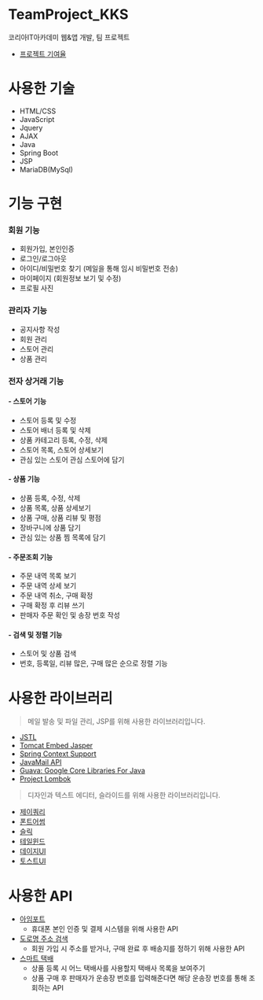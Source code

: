 # TeamProject_KKS
코리아IT아카데미 웹&amp;앱 개발, 팀 프로젝트

- [프로젝트 기여율](https://github.com/Oyat0824/TeamProject_KKS/graphs/contributors)

# 사용한 기술
- HTML/CSS
- JavaScript
- Jquery
- AJAX
- Java
- Spring Boot
- JSP
- MariaDB(MySql)

# 기능 구현
### 회원 기능
- 회원가입, 본인인증
- 로그인/로그아웃
- 아이디/비밀번호 찾기 (메일을 통해 임시 비밀번호 전송)
- 마이페이지 (회원정보 보기 및 수정)
- 프로필 사진

### 관리자 기능
- 공지사항 작성
- 회원 관리
- 스토어 관리
- 상품 관리

### 전자 상거래 기능
#### - 스토어 기능
- 스토어 등록 및 수정
- 스토어 배너 등록 및 삭제
- 상품 카테고리 등록, 수정, 삭제
- 스토어 목록, 스토어 상세보기
- 관심 있는 스토어 관심 스토어에 담기

#### - 상품 기능
- 상품 등록, 수정, 삭제
- 상품 목록, 상품 상세보기
- 상품 구매, 상품 리뷰 및 평점
- 장바구니에 상품 담기
- 관심 있는 상품 찜 목록에 담기

#### - 주문조회 기능
- 주문 내역 목록 보기
- 주문 내역 상세 보기
- 주문 내역 취소, 구매 확정
- 구매 확정 후 리뷰 쓰기
- 판매자 주문 확인 및 송장 번호 작성

#### - 검색 및 정렬 기능
- 스토어 및 상품 검색
- 번호, 등록일, 리뷰 많은, 구매 많은 순으로 정렬 기능

# 사용한 라이브러리
> 메일 발송 및 파일 관리, JSP를 위해 사용한 라이브러리입니다.
- [JSTL](https://mvnrepository.com/artifact/javax.servlet/jstl)
- [Tomcat Embed Jasper](https://mvnrepository.com/artifact/org.apache.tomcat.embed/tomcat-embed-jasper)
- [Spring Context Support](https://mvnrepository.com/artifact/org.springframework/spring-context-support)
- [JavaMail API](https://mvnrepository.com/artifact/com.sun.mail/javax.mail)
- [Guava: Google Core Libraries For Java](https://mvnrepository.com/artifact/com.google.guava/guava)
- [Project Lombok](https://mvnrepository.com/artifact/org.projectlombok/lombok)

> 디자인과 텍스트 에디터, 슬라이드를 위해 사용한 라이브러리입니다.
- [제이쿼리](https://jquery.com/)
- [폰트어썸](https://fontawesome.com/)
- [슬릭](https://kenwheeler.github.io/slick/)
- [테일윈드](https://tailwindcss.com/)
- [데이지UI](https://daisyui.com/)
- [토스트UI](https://ui.toast.com/)

# 사용한 API
- [아임포트](https://portone.io/korea/ko)
  - 휴대폰 본인 인증 및 결제 시스템을 위해 사용한 API
- [도로명 주소 검색](https://business.juso.go.kr/addrlink/openApi/apiExprn.do)
  - 회원 가입 시 주소를 받거나, 구매 완료 후 배송지를 정하기 위해 사용한 API
- [스마트 택배](https://tracking.sweettracker.co.kr/)
  - 상품 등록 시 어느 택배사를 사용할지 택배사 목록을 보여주기
  - 상품 구매 후 판매자가 운송장 번호를 입력해준다면 해당 운송장 번호를 통해 조회하는 API
